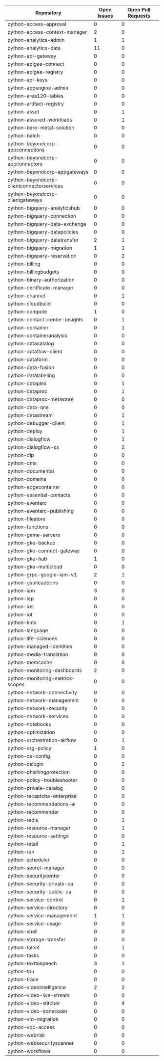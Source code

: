 | Repository | Open Issues | Open Pull Requests |
|------------|-------------|--------------------|
| python-access-approval |        0 |        0 |
| python-access-context-manager |        2 |        0 |
| python-analytics-admin |        1 |        1 |
| python-analytics-data |       11 |        0 |
| python-api-gateway |        0 |        0 |
| python-apigee-connect |        0 |        0 |
| python-apigee-registry |        0 |        0 |
| python-api-keys |        0 |        0 |
| python-appengine-admin |        0 |        0 |
| python-area120-tables |        0 |        0 |
| python-artifact-registry |        0 |        0 |
| python-asset |        0 |        1 |
| python-assured-workloads |        0 |        1 |
| python-bare-metal-solution |        0 |        0 |
| python-batch |        0 |        0 |
| python-beyondcorp-appconnections |        0 |        0 |
| python-beyondcorp-appconnectors |        0 |        0 |
| python-beyondcorp-appgateways |        0 |        0 |
| python-beyondcorp-clientconnectorservices |        0 |        0 |
| python-beyondcorp-clientgateways |        0 |        0 |
| python-bigquery-analyticshub |        0 |        0 |
| python-bigquery-connection |        0 |        0 |
| python-bigquery-data-exchange |        0 |        0 |
| python-bigquery-datapolicies |        0 |        0 |
| python-bigquery-datatransfer |        2 |        1 |
| python-bigquery-migration |        1 |        1 |
| python-bigquery-reservation |        0 |        2 |
| python-billing |        0 |        0 |
| python-billingbudgets |        0 |        0 |
| python-binary-authorization |        0 |        0 |
| python-certificate-manager |        0 |        0 |
| python-channel |        0 |        1 |
| python-cloudbuild |        0 |        0 |
| python-compute |        1 |        0 |
| python-contact-center-insights |        0 |        1 |
| python-container |        0 |        1 |
| python-containeranalysis |        0 |        0 |
| python-datacatalog |        0 |        0 |
| python-dataflow-client |        0 |        0 |
| python-dataform |        0 |        0 |
| python-data-fusion |        0 |        0 |
| python-datalabeling |        0 |        0 |
| python-dataplex |        0 |        1 |
| python-dataproc |        0 |        1 |
| python-dataproc-metastore |        0 |        0 |
| python-data-qna |        0 |        0 |
| python-datastream |        0 |        1 |
| python-debugger-client |        0 |        1 |
| python-deploy |        0 |        1 |
| python-dialogflow |        0 |        1 |
| python-dialogflow-cx |        0 |        2 |
| python-dlp |        0 |        0 |
| python-dms |        0 |        0 |
| python-documentai |        0 |        0 |
| python-domains |        0 |        0 |
| python-edgecontainer |        0 |        0 |
| python-essential-contacts |        0 |        0 |
| python-eventarc |        0 |        0 |
| python-eventarc-publishing |        0 |        0 |
| python-filestore |        0 |        0 |
| python-functions |        0 |        0 |
| python-game-servers |        0 |        0 |
| python-gke-backup |        0 |        0 |
| python-gke-connect-gateway |        0 |        0 |
| python-gke-hub |        1 |        0 |
| python-gke-multicloud |        0 |        0 |
| python-grpc-google-iam-v1 |        2 |        1 |
| python-gsuiteaddons |        0 |        0 |
| python-iam |        3 |        0 |
| python-iap |        0 |        0 |
| python-ids |        0 |        0 |
| python-iot |        0 |        0 |
| python-kms |        0 |        1 |
| python-language |        0 |        0 |
| python-life-sciences |        0 |        0 |
| python-managed-identities |        0 |        0 |
| python-media-translation |        0 |        0 |
| python-memcache |        0 |        0 |
| python-monitoring-dashboards |        2 |        0 |
| python-monitoring-metrics-scopes |        0 |        0 |
| python-network-connectivity |        0 |        0 |
| python-network-management |        0 |        0 |
| python-network-security |        0 |        0 |
| python-network-services |        0 |        0 |
| python-notebooks |        0 |        0 |
| python-optimization |        0 |        0 |
| python-orchestration-airflow |        0 |        1 |
| python-org-policy |        1 |        0 |
| python-os-config |        0 |        0 |
| python-oslogin |        0 |        2 |
| python-phishingprotection |        0 |        0 |
| python-policy-troubleshooter |        0 |        0 |
| python-private-catalog |        0 |        0 |
| python-recaptcha-enterprise |        0 |        0 |
| python-recommendations-ai |        0 |        0 |
| python-recommender |        0 |        0 |
| python-redis |        0 |        1 |
| python-resource-manager |        0 |        1 |
| python-resource-settings |        0 |        0 |
| python-retail |        0 |        1 |
| python-run |        0 |        1 |
| python-scheduler |        0 |        0 |
| python-secret-manager |        0 |        0 |
| python-securitycenter |        0 |        0 |
| python-security-private-ca |        0 |        0 |
| python-security-public-ca |        0 |        0 |
| python-service-control |        0 |        1 |
| python-service-directory |        0 |        0 |
| python-service-management |        1 |        1 |
| python-service-usage |        0 |        0 |
| python-shell |        0 |        0 |
| python-storage-transfer |        0 |        0 |
| python-talent |        0 |        1 |
| python-tasks |        0 |        0 |
| python-texttospeech |        3 |        1 |
| python-tpu |        0 |        0 |
| python-trace |        0 |        0 |
| python-videointelligence |        2 |        2 |
| python-video-live-stream |        0 |        0 |
| python-video-stitcher |        0 |        4 |
| python-video-transcoder |        0 |        0 |
| python-vm-migration |        0 |        0 |
| python-vpc-access |        0 |        0 |
| python-webrisk |        0 |        0 |
| python-websecurityscanner |        0 |        0 |
| python-workflows |        0 |        0 |
